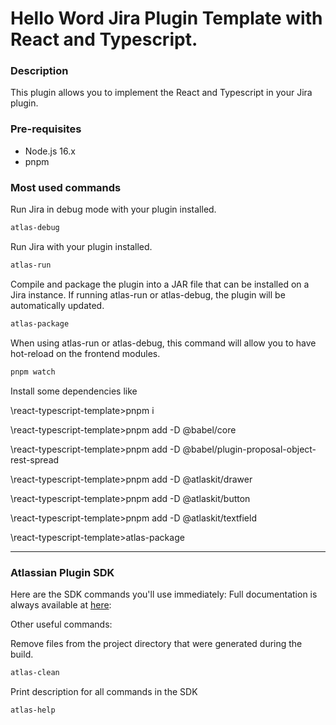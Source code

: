 #  Hello Word Jira Plugin Template with React and Typescript.

### Description 

This plugin allows you to implement the React and Typescript in your Jira plugin.

### Pre-requisites
- Node.js 16.x
- pnpm

### Most used commands

Run Jira in debug mode with your plugin installed.
```bash
atlas-debug
```
Run Jira with your plugin installed.
```bash
atlas-run
```
Compile and package the plugin into a JAR file that can be installed on a Jira instance. If running atlas-run or atlas-debug, the plugin will be automatically updated.
```bash
atlas-package
```
When using atlas-run or atlas-debug, this command will allow you to have hot-reload on the frontend modules.
```bash
pnpm watch
```

Install some dependencies like

\react-typescript-template>pnpm i


\react-typescript-template>pnpm add -D @babel/core


\react-typescript-template>pnpm add -D @babel/plugin-proposal-object-rest-spread


\react-typescript-template>pnpm add -D @atlaskit/drawer


\react-typescript-template>pnpm add -D @atlaskit/button


\react-typescript-template>pnpm add -D @atlaskit/textfield


\react-typescript-template>atlas-package

---
### Atlassian Plugin SDK

Here are the SDK commands you'll use immediately:
Full documentation is always available at [here](https://developer.atlassian.com/server/framework/atlassian-sdk):

Other useful commands:

Remove files from the project directory that were generated during the build.
```bash
atlas-clean
```
Print description for all commands in the SDK
```bash
atlas-help
```
